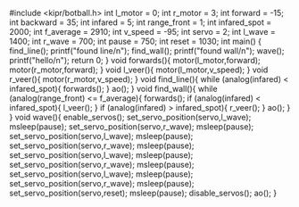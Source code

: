 #include <kipr/botball.h>
int l_motor = 0; 
int r_motor = 3;
int forward = -15;
int backward = 35;
int infared = 5;
int range_front = 1;
int infared_spot = 2000;
int f_average = 2910;
int v_speed = -95;
int servo = 2;
int l_wave = 1400;
int r_wave = 700;
int pause = 750;
int reset = 1030;
int main()
{
    find_line();
    printf("found line/n");
	find_wall();
    printf("found wall/n");
    wave();
    printf("hello/n");
    return 0;
}
void forwards(){
    motor(l_motor,forward);
    motor(r_motor,forward);
}
void l_veer(){
    motor(l_motor,v_speed);
}
void r_veer(){
    motor(r_motor,v_speed);
}
void find_line(){
    while (analog(infared) < infared_spot){
    forwards();
    }
    ao();
}
void find_wall(){
    while (analog(range_front) <= f_average){
     	forwards();
    if (analog(infared) < infared_spot){
        l_veer();
    }
    if (analog(infared) > infared_spot){
        r_veer();
    }
    ao();
  }
}
void wave(){
    enable_servos();
	set_servo_position(servo,l_wave);
    msleep(pause);
	set_servo_position(servo,r_wave);
    msleep(pause);
    set_servo_position(servo,l_wave);
    msleep(pause);
	set_servo_position(servo,r_wave);
    msleep(pause);
    set_servo_position(servo,l_wave);
    msleep(pause);
	set_servo_position(servo,r_wave);
    msleep(pause);
    set_servo_position(servo,l_wave);
    msleep(pause);
	set_servo_position(servo,r_wave);
    msleep(pause);
    set_servo_position(servo,reset);
    msleep(pause);
	disable_servos();
    ao();
}
